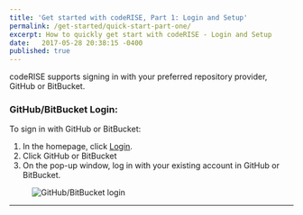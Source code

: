 ```yaml
---
title: 'Get started with codeRISE, Part 1: Login and Setup'
permalink: /get-started/quick-start-part-one/
excerpt: How to quickly get start with codeRISE - Login and Setup
date:   2017-05-28 20:38:15 -0400
published: true
---
```


codeRISE supports signing in with your preferred repository provider, GitHub or BitBucket. 

### GitHub/BitBucket Login:

To sign in with GitHub or BitBucket:
1.	In the homepage, click [Login](https://app.coderise.io/#!/login).
2.	Click GitHub or BitBucket
3.	On the pop-up window, log in with your existing account in GitHub or BitBucket.

<figure>
  <img src="{'http://assets.coderise.io/images/gifs/login.gif'}" alt="GitHub/BitBucket login">
</figure>



---
